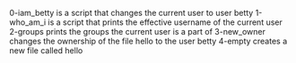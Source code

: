 0-iam_betty is a script that changes the current user to user betty
1-who_am_i is a script that prints the effective username of the current user
2-groups prints the groups the current user is a part of
3-new_owner changes the ownership of the file hello to the user betty
4-empty creates a new file called hello
